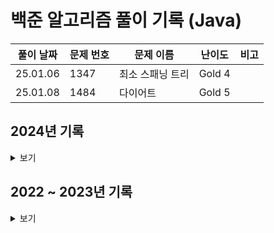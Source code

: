 # 백준 알고리즘 풀이 기록 (Java)

| 풀이 날짜  | 문제 번호 | 문제 이름                  | 난이도      | 비고 |
|----------|-------|---------------------------|------------| --- |
| 25.01.06 | 1347  | 최소 스패닝 트리              | Gold 4     | |
| 25.01.08 | 1484  | 다이어트                    | Gold 5     | |

## 2024년 기록
<details>
<summary>보기</summary>

| 풀이 날짜    | 문제 번호 | 문제 이름               | 난이도        | 비고 |
|----------|-------|---------------------|------------| --- |
| 24.01.02 | 1347  | 미로 만들기              | Silver 2   | |
| 24.01.03 | 1326  | 폴짝폴짝                 | Silver 2   | |
| 24.01.04 | 1189  | 컴백홈                  | Silver 1   | |
| 24.01.05 | 1239  | 차트                    | Gold 5     | |
| 24.01.09 | 1239  | 숌 사이 수열             | Gold 5     | |
| 24.01.10 | 2725  | 보이는 점의 개수          | Silver 2   | |
| 24.01.11 | 5600  | 품질검사                 | Silver 2   | |
| 24.01.12 | 1111  | IQ Test                | Gold 3     | |
| 24.01.15 | 2011  | 암호코드                 | Gold 5     | |
| 24.01.17 | 1535  | 안녕                    | Silver 2   | |
| 24.01.19 | 1474  | 밑 줄                   | Silver 1   | |
| 24.01.22 | 1501  | 영어 읽기                | Gold 5     | |
| 24.01.23 | 1034  | 램프                    | Gold 4     | |
| 24.01.26 | 6146  | 신아를 만나러             | Silver 2   | |
| 24.01.30 | 2343  | 기타 레슨                | Silver 1   | |
| 24.01.31 | 2792  | 보석 상자                | Silver 1   | |
| 24.02.01 | 1477  | 휴게소 세우기             | Gold 4     | |
| 24.02.02 | 1082  | 방 번호                  | Gold 3     | |
| 24.02.07 | 2697  | 다음수 구하기             | Silver 2   | |
| 24.02.08 | 1148  | 단어 만들기               | Gold 5     | |
| 24.02.12 | 6118  | 숨바꼭질                  | Silver 1   | |
| 24.02.14 | 1706  | 크로스워드                | Silver 2   | |
| 24.02.15 | 1679  | 숫자놀이                  | Silver 1   | |
| 24.02.16 | 1099  | 알 수 없는 문장            | Gold 3     | |
| 24.02.19 | 1756  | 피자 굽기                 | Gold 5     | |
| 24.02.20 | 1937  | 욕심쟁이 판다              | Gold 3     | |
| 24.02.21 | 1495  | 기타리스트                | Silver 1   | |
| 24.02.23 | 1584  | 게임                    | Gold 5     | |
| 24.02.27 | 1806  | 부분합                   | Gold 4     | |
| 24.02.29 | 1263  | 시간 관리                 | Gold 5     | |
| 24.03.04 | 5107  | 마니또                   | Silver 1   | |
| 24.03.05 | 3184  | 양                      | Silver 1   | |
| 24.03.06 | 1092  | 배                       | Gold 5     | |
| 24.03.07 | 17836 | 공주님을 구해라!           | Gold 5     | |
| 24.03.08 | 12849 | 본대 산책                | Silver 1   | |
| 24.03.11 | 1394  | 암호                    | Gold 5     | |
| 24.03.13 | 20529 | 가장 가까운 세 사람의 심리적 거리 | Silver 1   | |
| 24.03.14 | 14620 | 꽃길                    | Silver 2   | |
| 24.03.15 | 15810 | 풍선 공장                | Silver 2   | |
| 24.03.18 | 1394  | 벼락치기                 | Gold 5     | |
| 24.03.19 | 2668  | 숫자고르기                | Gold 5     | |
| 24.03.20 | 16401 | 과자 나눠주기             | Silver 2   | |
| 24.03.21 | 16507 | 어두운 건 무서워           | Silver 1   | |
| 24.03.22 | 14248 | 점프 점프                 | Silver 2   | |
| 24.03.26 | 16457 | 단풍잎 이야기              | Silver 1   | |
| 24.03.27 | 18428 | 감시 피하기               | Gold 5     | |
| 24.03.29 | 29160 | 나의 FIFA 팀 가치는?       | Silver 2   | |
| 24.04.03 | 2564  | 경비원                    | Silver 1   | |
| 24.04.11 | 21736 | 헌내기는 친구가 필요해        | Silver 2   | |
| 24.04.13 | 2942  | 퍼거슨과 사과               | Silver 2   | |
| 24.04.16 | 17142 | 연구소 3                  | Gold 3     | |
| 24.04.20 | 2346  | 풍선 터뜨리기               | Silver 3   | |
| 24.04.21 | 19941 | 햄버거 분배                | Silver 3   | |
| 24.04.23 | 22233 | 가희와 키워드              | Silver 2   | |
| 24.04.24 | 14226 | 이모티콘                  | Gold 4     | |
| 24.04.25 | 19238 | 스타트 택시               | Gold 2     | |
| 24.04.29 | 1799  | 비숍                     | Gold 1     | |
| 24.04.30 | 16933 | 벽 부수고 이동하기 3        | Gold 1     | |
| 24.05.01 | 17822 | 원판 돌리기                | Gold 2     | |
| 24.05.02 | 15990 | 1, 2, 3 더하기 5          | Silver 2   | |
| 24.05.03 | 2688  | 줄어들지 않아              | Silver 1   | |
| 24.05.07 | 1781  | 컵라면                    | Gold 2     | |
| 24.05.08 | 14267 | 회사 문화 1                | Gold 4     | |
| 24.05.09 | 2533  | 사회망 서비스(SNS)          | Gold 3     | |
| 24.05.10 | 15966 | 군계일학                   | Silver 1   | |
| 24.05.14 | 2457  | 공주님의 정원               | Gold 3     | |
| 24.05.15 | 1956  | 운동                      | Gold 4     | |
| 24.05.16 | 15900 | 나무 탈출                  | Silver 1   | |
| 24.05.18 | 5427  | 불                        | Gold 4     | |
| 24.05.19 | 16472 | 고냥이                     | Gold 4     | |
| 24.05.20 | 1303  | 전쟁 - 전투                | Silver 1   | |
| 24.05.21 | 14627 | 파닭파닭                   | Silver 2   | |
| 24.05.22 | 3197  | 백조의 호수                | Platinum 5 | |
| 24.05.23 | 12869 | 뮤탈리스크                 | Gold 4     | |
| 24.05.24 | 13022 | 늑대와 올바른 단어          | Silver 2   | |
| 24.05.29 | 1662  | 압축                      | Gold 5     | |
| 24.06.02 | 1342  | 행운의 문자열               | Silver 1   | |
| 24.06.03 | 16564 | 히오스 프로게이머            | Silver 1   | |
| 24.06.06 | 2302  | 극장 좌석                  | Silver 1   | |
| 24.06.07 | 3649  | 로봇 프로젝트               | Gold 5     | |
| 24.06.10 | 2629  | 양팔저울                   | Gold 3     | |
| 24.06.11 | 2143  | 두 배열의 합                | Gold 3     | |
| 24.06.12 | 20364 | 부동산 다툼                 | Silver 1   | |
| 24.06.13 | 11123 | 양 한마리... 양 두마리...     | Silver 2   | |
| 24.06.14 | 26013 | Chaotic Construction      | Gold 4     | |
| 24.06.17 | 1275  | 커피숍2                     | Gold 1     | |
| 24.06.18 | 21609 | 상어 중학교                  | Gold 2     | |
| 24.06.20 | 13459 | 구슬 탈출                   | Gold 1     | |
| 24.06.21 | 16948 | 데스 나이트                  | Silver 1   | |
| 24.06.25 | 1202  | 보석 도둑                   | Gold 2     | |
| 24.06.28 | 9328  | 열쇠                       | Gold 1     | |
| 24.07.01 | 1019  | 책 페이지                   | Platinum 5 | |
| 24.07.02 | 2887  | 행성 터널                   | Platinum 5 | |
| 24.07.04 | 1113  | 수영장 만들기                | Gold 1     | |
| 24.07.05 | 2243  | 사탕상자                    | Platinum 5 | |
| 24.07.09 | 1527  | 금민수의 개수                | Silver 1   | |
| 24.07.10 | 11437 | LCA                       | Gold 3     | |
| 24.07.11 | 11438 | LCA 2                     | Platinum 5 | |
| 24.07.16 | 1471  | 사탕 돌리기                 | Platinum 5 | |
| 24.07.22 | 2075  | N번째 큰 수                 | Silver 2   | 재풀이 |
| 24.07.26 | 1321  | 군인                       | Platinum 5 | |
| 24.07.26 | 14942 | 개미                       | Platinum 5 | |
| 24.07.29 | 3687  | 성냥개비                    | Gold 2     | |
| 24.07.30 | 24042 | 횡단보도                    | Gold 1     | |
| 24.07.31 | 9370  | 미확인 도착지                | Gold 2     | |
| 24.08.01 | 1522  | 문자열 교환                  | Silver 1   | |
| 24.08.01 | 2150  | Strongly Connected Component | Platinum 5 | |
| 24.08.02 | 2042  | 구간 합 구하기               | Gold 1     | |
| 24.08.02 | 1561  | 놀이 공원                   | Gold 1     | |
| 24.08.05 | 2667  | 단지번호붙이기                | Silver 1   | 재풀이 |
| 24.08.05 | 17472 | 다리 만들기 2                | Gold 1     | |
| 24.08.05 | 23289 | 온풍기 안녕!                 | Platinum 5 | |
| 24.08.06 | 16118 | 달빛 여우                    | Gold 1     | |
| 24.08.07 | 2357  | 최솟값과 최댓값               | Gold 1     | |
| 24.08.08 | 2644  | 촌수계산                     | Silver 2   | 재풀이 |
| 24.08.12 | 20922 | 겹치는 건 싫어                | Silver 1   | |
| 24.08.12 | 8980  | 택배                        | Gold 1     | |
| 24.08.13 | 15989 | 1, 2, 3 더하기 4             | Gold 5     | |
| 24.08.13 | 5676  | 음주 코딩                    | Gold 1     | |
| 24.08.14 | 17837 | 새로운 게임 2                 | Gold 2     | |
| 24.08.16 | 30458 | 팰린드롬 애너그램              | Silver 4   | |
| 24.08.20 | 10836 | 여왕벌                       | Gold 3     | |
| 24.08.21 | 13334 | 철로                         | Gold 2     | |
| 24.09.02 | 2607  | 비슷한 단어                   | Silver 2   | |
| 24.09.11 | 1939  | 중량                        | Gold 3     | |
| 24.09.23 | 19538 | 루머                        | Gold 4     | |
| 24.09.25 | 15824 | 너 봄에는 캡사이신이 맛있단다     | Gold 2     | |
| 24.09.30 | 20366 | 같이 눈사람 만들래?            | Gold 3     | |
| 24.10.02 | 1486  | 등산                        | Gold 2     | |
| 24.10.14 | 2109  | 순회강연                     | Gold 3     | |
| 24.10.18 | 2931  | 가스관                       | Gold 2     | |
| 24.10.23 | 2632  | 피자판매                     | Gold 2     | |
| 24.10.30 | 1944  | 복제로봇                     | Gold 1     | |
| 24.11.06 | 2157  | 여행                        | Gold 4     | |
| 24.11.07 | 10775 | 공항                        | Gold 2     | |
| 24.11.08 | 2268  | 수들의 합 7                  | Gold 1     | |
| 24.11.12 | 1938  | 통나무 옮기기                 | Gold 2     | |
| 24.11.13 | 17299 | 오등큰수                     | Gold 3     | |
| 24.11.19 | 1493  | 박스 채우기                   | Gold 2     | |
| 24.11.21 | 3665  | 최종 순위                    | Gold 1     | |
| 24.11.27 | 2572  | 보드게임                     | Gold 3     | |
| 24.12.03 | 2342  | Dance Dance Revolution     | Gold 3     | |
| 24.12.09 | 24337 | 가희와 탑                    | Gold 3     | |
</details>

## 2022 ~ 2023년 기록
<details>
<summary>보기</summary>

| 풀이 날짜    | 문제 번호 | 문제 이름               | 난이도        | 비고 |
|----------|-------|---------------------|------------| --- |
| 22.01.26 | 14503 | 로봇 청소기              | Gold 5     | |
| 22.03.25 | 7569  | 토마토                 | Gold 5     | |
| 22.03.25 | 20057 | 마법사 상어와 토네이도        | Gold 3     | |
| 22.06.13 | 1260  | DFS와 BFS            | Silver 2   | 재풀이 |
| 22.06.14 | 1012  | 유기농 배추              | Silver 2   | |
| 22.06.14 | 16236 | 아기 상어               | Gold 3     | |
| 22.06.15 | 12865 | 평범한 배낭              | Gold 5     | |
| 22.06.16 | 1655  | 가운데를 말해요            | Gold 2     | |
| 22.06.17 | 3197  | 백조의 호수              | Platinum 5 | 시간 초과 → 메모리 초과 |
| 22.06.20 | 2933  | 미네랄                 | Gold 2     | |
| 22.06.21 | 2579  | 계단 오르기              | Silver 3   | |
| 22.06.22 | 2667  | 단지번호붙이기             | Silver 1   | |
| 22.06.23 | 8983  | 사냥꾼                 | Gold 4     | |
| 22.06.27 | 13460 | 구슬 탈출 2             | Gold 1     | |
| 22.06.28 | 1753  | 최단경로                | Gold 4     | |
| 22.06.29 | 1697  | 숨바꼭질                | Silver 1   | |
| 22.06.29 | 12851 | 숨바꼭질 2              | Gold 4     | |
| 22.06.29 | 13549 | 숨바꼭질 3              | Gold 5     | |
| 22.06.30 | 13305 | 주유소                 | Silver 4   | |
| 22.07.01 | 1976  | 여행 가자               | Gold 4     | |
| 22.07.04 | 3190  | 뱀                   | Gold 4     | |
| 22.07.05 | 2468  | 안전 영역               | Silver 1   | |
| 22.07.06 | 14499 | 주사위 굴리기             | Gold 4     | |
| 22.07.07 | 1010  | 다리 놓기               | Silver 5   | |
| 22.07.11 | 14889 | 스타트와 링크             | Silver 2   | |
| 22.07.12 | 17298 | 오큰수                 | Gold 4     | |
| 22.07.13 | 6087  | 레이저 통신              | Gold 3     | |
| 22.07.14 | 4991  | 로봇 청소기              | Gold 2     | |
| 22.07.18 | 7579  | 앱                   | Gold 3     | |
| 22.07.19 | 1269  | 대칭 차집합              | Silver 3   | |
| 22.07.20 | 11286 | 절댓값 힙               | Silver 1   | |
| 22.07.21 | 6549  | 히스토그램에서 가장 큰 직사각형   | Platinum 5 | 시간 초과 |
| 22.07.22 | 1431  | 시리얼 번호              | Silver 3   | |
| 22.07.22 | 1461  | 도서관                 | Gold 5     | |
| 22.07.25 | 2606  | 바이러스                | Silver 3   | |
| 22.07.26 | 9372  | 상근이의 여행             | Silver 4   | |
| 22.07.26 | 1197  | 최소 스패닝 트리           | Gold 4     | |
| 22.07.27 | 2164  | 카드2                 | Silver 4   | |
| 22.07.28 | 1717  | 집합의 표현              | Gold 4     | |
| 22.08.01 | 1766  | 문제집                 | Gold 2     | |
| 22.08.02 | 4195  | 친구 네트워크             | Gold 2     | |
| 22.08.04 | 1245  | 농장 관리               | Gold 5     | |
| 22.08.05 | 1103  | 게임                  | Gold 2     | |
| 22.08.05 | 1300  | K번째 수               | Gold 2     | [풀이](https://st-lab.tistory.com/281) 참조 |
| 22.08.08 | 7682  | 틱택토                 | Gold 5     | |
| 22.08.09 | 11659 | 구간 합 구하기 4          | Silver 3   | |
| 22.08.09 | 11660 | 구간 합 구하기 5          | Silver 1   | |
| 22.08.10 | 1188  | 음식 평론가              | Gold 4     | |
| 22.08.12 | 1405  | 미친 로봇               | Gold 5     | |
| 22.08.15 | 1941  | 소문난 칠공주             | Gold 3     | |
| 22.08.16 | 2869  | 달팽이는 올라가고 싶다        | Silver 5   | |
| 22.08.16 | 2206  | 벽 부수고 이동하기          | Gold 4     | |
| 22.08.17 | 9663  | N-Queen             | Gold 4     | |
| 22.08.19 | 1074  | Z                   | Silver 1   | |
| 22.08.22 | 11057 | 오르막 수               | Silver 1   | |
| 22.08.23 | 2096  | 내려가기                | Gold 5     | |
| 22.08.25 | 2660  | 회장뽑기                | Gold 5     | |
| 22.08.26 | 1374  | 강의실                 | Gold 5     | |
| 22.08.29 | 2573  | 빙산                  | Gold 4     | |
| 22.08.30 | 18405 | 경쟁적 전염              | Gold 5     | |
| 22.08.31 | 2643  | 색종이 올려 놓기           | Gold 4     | |
| 22.09.01 | 2230  | 수 고르기               | Gold 5     | |
| 22.09.02 | 14719 | 빗물                  | Gold 5     | |
| 22.09.06 | 2252  | 줄 세우기               | Gold 3     | |
| 22.09.06 | 11562 | 백양로 브레이크            | Gold 3     | |
| 22.09.08 | 14567 | 선수과목 (Prerequisite) | Gold 5     | |
| 22.09.13 | 1240  | 노드 사이의 거리           | Gold 5     | 플로이드 와샬 풀이 → 인접리스트 풀이 |
| 22.09.14 | 1194  | 달이 차오른다, 가자.        | Gold 1     | |
| 22.09.15 | 14395 | 4연산                 | Gold 5     | |
| 22.09.16 | 5430  | AC                  | Gold 5     | |
| 22.09.19 | 1253  | 좋다                  | Gold 4     | 완탐 풀이 → 투 포인터 풀이 |
| 22.09.21 | 10814 | 나이순 정렬              | Silver 5   | |
| 22.09.21 | 11866 | 요세푸스 문제 0           | Silver 5   | |
| 22.09.22 | 1654  | 랜선 자르기              | Silver 2   | |
| 22.09.23 | 1874  | 스택 수열               | Silver 2   | |
| 22.09.23 | 1929  | 소수 구하기              | Silver 3   | |
| 22.09.23 | 1966  | 프린터 큐               | Silver 3   | |
| 22.09.23 | 2108  | 통계학                 | Silver 3   | |
| 22.09.26 | 2805  | 나무 자르기              | Silver 2   | 연관 문제 : 1654, 10816 |
| 22.09.27 | 4949  | 균형잡힌 세상             | Silver 4   | |
| 22.09.27 | 10773 | 제로                  | Silver 4   | |
| 22.09.27 | 18111 | 마인크래프트              | Silver 2   | |
| 22.09.29 | 1003  | 피보나치 함수             | Silver 3   | |
| 22.09.29 | 1620  | 나는야 포켓몬 마스터 이다솜     | Silver 4   | |
| 22.09.29 | 1764  | 듣보잡                 | Silver 4   | |
| 22.09.29 | 1927  | 최소 힙                | Silver 2   | |
| 22.09.30 | 2630  | 색종이 만들기             | Silver 2   | |
| 22.10.01 | 11724 | 연결 요소의 개수           | Silver 2   | |
| 22.10.05 | 11279 | 최대 힙                | Silver 2   | |
| 22.10.06 | 18870 | 좌표 압축               | Silver 2   | |
| 22.10.13 | 1676  | 팩토리얼 0의 개수          | Silver 5   | |
| 22.10.14 | 2178  | 미로 탐색               | Silver 1   | |
| 22.10.17 | 1107  | 리모컨                 | Gold 5     | |
| 22.10.18 | 11403 | 경로 찾기               | Silver 1   | |
| 22.10.19 | 16928 | 뱀과 사다리 게임           | Gold 5     | |
| 22.10.21 | 7662  | 이중 우선순위 큐           | Gold 4     | |
| 22.10.31 | 9465  | 스티커                 | Silver 1   | |
| 22.11.02 | 17626 | Four Squares        | Silver 3   | |
| 22.11.03 | 1780  | 종이의 개수              | Silver 2   | |
| 22.11.04 | 14500 | 테트로미노               | Gold 4     | |
| 22.11.05 | 16953 | A -> B              | Silver 2   | |
| 22.11.07 | 17070 | 파이프 옮기기 1           | Gold 5     | |
| 22.11.09 | 9019  | DSLR                | Gold 4     | |
| 22.11.14 | 5525  | IOIOI               | Silver 1   | |
| 22.11.15 | 1629  | 곱셈                  | Silver 1   | |
| 22.11.16 | 11657 | 타임머신                | Gold 4     | |
| 22.11.17 | 11725 | 트리의 부모 찾기           | Silver 2   | |
| 22.11.18 | 1059  | 좋은 구간               | Silver 4   | |
| 22.11.19 | 14938 | 서강그라운드              | Gold 4     | |
| 22.11.21 | 1238  | 파티                  | Gold 3     | |
| 22.11.22 | 1167  | 트리의 지름              | Gold 2     | [참조 사이트](https://blog.myungwoo.kr/112) |
| 22.11.23 | 1865  | 웜홀                  | Gold 3     | |
| 22.11.24 | 1049  | 기타줄                 | Silver 4   | |
| 22.11.25 | 1967  | 트리의 지름              | Gold 4     | |
| 22.11.29 | 9251  | LCS                 | Gold 5     | |
| 22.12.01 | 9252  | LCS 2               | Gold 4     | |
| 22.12.05 | 1991  | 트리 순회               | Silver 1   | |
| 22.12.08 | 2638  | 치즈                  | Gold 3     | |
| 22.12.13 | 9935  | 문자열 폭발              | Gold 4     | |
| 22.12.15 | 1803  | 무술 연습               | Gold 3     | |
| 22.12.20 | 1916  | 최소비용 구하기            | Gold 5     | |
| 22.12.22 | 11054 | 가장 긴 바이토닉 부분 수열     | Gold 4     | |
| 22.12.26 | 1309  | 동물원                 | Silver 1   | |
| 23.01.01 | 3273  | 두 수의 합              | Silver 3   | |
| 23.01.02 | 10844 | 쉬운 계단 수             | Silver 1   | |
| 23.01.03 | 10819 | 차이를 최대로             | Silver 2   | |
| 23.01.04 | 1912  | 연속합                 | Silver 2   | |
| 23.01.05 | 2559  | 수열                  | Silver 3   | |
| 23.01.06 | 2407  | 조합                  | Silver 3   | |
| 23.01.09 | 1504  | 특정한 최단 경로           | Gold 4     | |
| 23.01.10 | 15652 | N과 M (4)            | Silver 3   | |
| 23.01.11 | 15654 | N과 M (5)            | Silver 3   | |
|          | 15657 | N과 M (8)            | Silver 3   | |
| 23.01.12 | 11779 | 최소비용 구하기 2          | Gold 3     | |
| 23.01.13 | 5639  | 이진 검색 트리            | Gold 5     | |
| 23.01.16 | 2448  | 별 찍기 - 11           | Gold 4     | |
| 23.01.17 | 1918  | 후위 표기식              | Gold 2     | |
| 23.01.18 | 15663 | N과 M (9)            | Silver 2   | |
| 23.01.20 | 2583  | 영역 구하기              | Silver 1   | |
| 23.01.23 | 14501 | 퇴사                  | Silver 3   | |
| 23.01.24 | 1946  | 신입 사원               | Silver 1   | |
| 23.01.25 | 11000 | 강의실 배정              | Gold 5     | |
| 23.01.26 | 11497 | 통나무 건너뛰기            | Silver 1   | |
| 23.01.27 | 14244 | 트리 만들기              | Silver 4   | |
|          | 13116 | 30번                 | Silver 4   | |
|          | 9934  | 완전 이진 트리            | Silver 1   | |
| 23.01.30 | 1068  | 트리                  | Gold 5     | |
| 23.01.31 | 15903 | 카드 합체 놀이            | Silver 1   | |
| 23.02.01 | 15681 | 트리와 쿼리              | Gold 5     | | 
| 23.02.02 | 1783  | 병든 나이트              | Silver 3   | |
| 23.02.03 | 14888 | 연산자 끼워넣기            | Silver 1   | |
| 23.02.06 | 1325  | 효율적인 해킹             | Silver 1   | |
| 23.02.07 | 16918 | 봄버맨                 | Silver 1   | |
| 23.02.08 | 1713  | 후보 추천하기             | Silver 1   | |
| 23.02.09 | 20056 | 마법사 상어와 파이어볼        | Gold 4     | |
| 23.02.10 | 1926  | 그림                  | Silver 1   | |
| 23.02.13 | 11052 | 카드 구매하기             | Silver 1   | |
| 23.02.16 | 12891 | DNA 비밀번호            | Silver 2   | |
| 23.02.20 | 2467  | 용액                  | Gold 5     | |
| 23.02.23 | 19236 | 청소년 상어              | Gold 2     | |
| 23.02.27 | 2887  | 행성 터널               | Platinum 5 | 시간 초과 |
| 23.02.27 | 11060 | 점프 점프               | Silver 2   | |
| 23.03.02 | 2210  | 숫자판 점프              | Silver 2   | |
| 23.03.06 | 2225  | 합분해                 | Gold 5     | |
| 23.03.09 | 17391 | 무한부스터               | Silver 1   | |
| 23.03.13 | 12931 | 두 배 더하기             | Gold 5     | |
| 23.03.17 | 2470  | 두 용액                | Gold 5     | |
| 23.03.20 | 11578 | 팀원 모집               | Gold 5     | |
| 23.03.24 | 1922  | 네트워크 연결             | Gold 4     | |
| 23.03.28 | 3020  | 개똥벌레                | Gold 5     | |
| 23.03.30 | 2293  | 동전 1                | Gold 5     | |
| 23.04.03 | 2166  | 다각형의 면적             | Gold 5     | |
| 23.04.06 | 1062  | 가르침                 | Gold 4     | |
| 23.04.11 | 6603  | 로또                  | Silver 2   | |
| 23.04.14 | 4948  | 베르트랑 공준             | Silver 2   | |
|          | 2504  | 괄호의 값               | Silver 1   | |
|          | 16434 | 드래곤 앤 던전            | Gold 4   | |
| 23.04.17 | 15666 | N과 M (12)           | Silver 2   | |
| 23.04.21 | 20040 | 사이클 게임              | Gold 4   | |
| 23.04.24 | 9466  | 텀 프로젝트             | Gold 3     | |
| 23.04.28 | 17086 | 아기 상어 2             | Silver 2     | |
| 23.05.01 | 1743  | 음식물 피하기             | Silver 1   | |
| 23.05.04 | 1799  | 비숍                   | Gold 1   | |
| 23.05.10 | 17404 | RGB거리 2              | Gold 4   | |
| 23.05.12 | 12852 | 1로 만들기 2             | Silver 1   | |
| 23.05.15 | 16724 | 피리 부는 사나이             | Gold 3   | |
| 23.05.18 | 10971 | 외판원 순회 2             | Silver 2   | |
| 23.05.24 | 1058  | 친구                    | Silver 2   | |
| 23.05.26 | 1699  | 제곱수의 합              | Silver 2   | DP로 개선 가능 |
| 23.05.30 | 5397  | 키로거                    | Silver 2   | |
| 23.06.02 | 9020  | 골드바흐의 추측             | Silver 2   | |
| 23.06.05 | 2004  | 조합 0의 개수             | Silver 2   | |
| 23.06.06 | 27172 | 수 나누기 게임             | Gold 5   | |
| 23.06.09 | 15988 | 1, 2, 3 더하기 3         | Silver 2   | |
| 23.06.12 | 20303 | 할로윈의 양아치            | Gold 3   | |
| 23.06.13 | 18352 | 특정 거리의 도시 찾기      | Silver 2  | |
| 23.06.15 | 9184  | 신나는 함수 실행          | Silver 2  | |
| 23.06.19 | 11048 | 이동하기                 | Silver 2  | |
| 23.06.21 | 2529  | 부등호                   | Silver 1  | |
| 23.06.22 | 5567  | 결혼식                   | Silver 2  | |
| 23.06.26 | 2075  | N번째 큰 수              | Silver 2  | |
| 23.06.28 | 1024  | 수열의 합                | Silver 2  | |
| 23.06.30 | 1965  | 상자넣기                | Silver 2  | |
| 23.07.03 | 2531  | 회전 초밥                | Silver 1   | |
| 23.07.05 | 1182  | 부분수열의 합             | Silver 2   | |
| 23.07.07 | 24479 | 알고리즘 수업 - 깊이 우선 탐색 1 | Silver 2   | |
| 23.07.10 | 1206  | 사람의 수                 | Silver 2   | |
| 23.07.12 | 1446  | 지름길                   | Silver 1   | |
| 23.07.17 | 1360  | 되돌리기                 | Gold 5     | |
| 23.07.19 | 1339  | 단어 수학                | Gold 4     | |
| 23.07.21 | 17503 | 맥주 축제                | Silver 1  | |
| 23.07.24 | 2885  | 초콜릿 식사              | Silver 2  | |
| 23.07.26 | 17615 | 볼 모으기                | Silver 1  | |
| 23.07.27 | 16206 | 롤케이크                | Silver 1  | |
| 23.07.28 | 1052  | 물병                     | Silver 1  | IllegalArgument 발생 후 해결 |
| 23.07.31 | 1041  | 주사위                   | Gold 5   | |
| 23.08.01 | 14940 | 쉬운 최단거리            | Silver 1  | |
| 23.08.02 | 16937 | 두 스티커                 | Silver 3  | |
| 23.08.07 | 10164 | 격자상의 경로             | Silver 1  | |
| 23.08.09 | 12789 | 도키도키 간식드리미        | Silver 3  | |
| 23.08.11 | 1105  | 팔                     | Silver 1  | |
| 23.08.14 | 15973 | 두 박스                 | Silver 1  | |
| 23.08.16 | 2512  | 예산                    | Silver 2  | |
| 23.08.18 | 2023  | 신기한 소수              | Gold 5    | |
| 23.08.21 | 1500  | 최대 곱                   | Silver 2  | |
| 23.08.24 | 27968 | 사사의 사차원 사탕 봉지      | Silver 2  | |
| 23.08.31 | 4358  | 생태학                  | Silver 2  | |
| 23.09.21 | 2170  | 선 긋기                  | Gold 5   | |
| 23.10.11 | 1021  | 회전하는 큐               | Silver 3  | |
| 23.10.24 | 13164 | 행복 유치원               | Gold 5   | |
| 23.10.31 | 1138  | 한 줄로 서기              | Silver 2  | |
| 23.11.14 | 1106  | 호텔                    | Gold 5   | |
| 23.11.15 | 1080  | 행렬                    | Silver 1  | |
| 23.11.22 | 1276  | PLATFORME              | Silver 1  | |
| 23.11.27 | 1900  | 레슬러                   | Silver 2  | |
| 23.12.04 | 1005  | ACM Craft              | Gold 3  | |
| 23.12.05 | 1083  | 소트                    | Gold 5  | |
| 23.12.07 | 2257  | 화학식량                 | Silver 2  | |
| 23.12.11 | 2078  | 무한이진트리              | Silver 2  | |
| 23.12.12 | 2823  | 유턴 싫어                | Silver 2  | |
| 23.12.14 | 1599  | 민식어                  | Gold 5  | |
| 23.12.21 | 1553  | 도미노 찾기              | Gold 5  | |
</details>